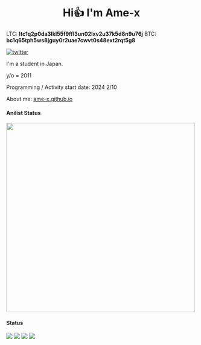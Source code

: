 <h1 align="center"> Hi👍 I'm Ame-x</h1>  

LTC: **ltc1q2p0da3lkl55f9ffl3un02lxv2u37k5d8n9u76j**
BTC: **bc1q65tph5ws8jguy0r2uae7cwvt0s48ext2rqt5g8**

[![twitter](https://img.shields.io/twitter/follow/4InjOOtO1h11146?style=social)](https://twitter.com/4InjOOtO1h11146)

I'm a student in Japan.

y/o = 2011

Programming / Activity start date: 2024 2/10

About me: [ame-x.github.io](https://ame-x.github.io)

#### Anilist Status
<img src="https://img.anili.st/user/6670746" width="500">

#### Status
![](http://github-profile-summary-cards.vercel.app/api/cards/most-commit-language?username=ame-x&theme=nord_dark)
![](http://github-profile-summary-cards.vercel.app/api/cards/repos-per-language?username=ame-x&theme=nord_dark)
![](http://github-profile-summary-cards.vercel.app/api/cards/productive-time?username=ame-x&theme=nord_dark)
![](http://github-profile-summary-cards.vercel.app/api/cards/stats?username=ame-x&theme=nord_dark)
